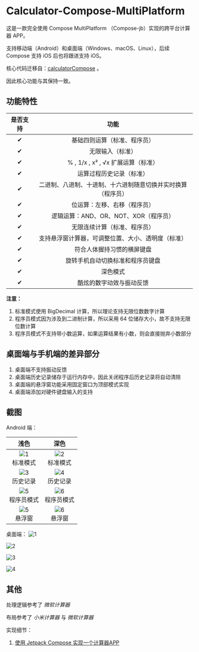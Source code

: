# Calculator-Compose-MultiPlatform

这是一款完全使用 Compose MultiPlatform （Compose-jb）实现的跨平台计算器 APP。

支持移动端（Android）和桌面端（Windows、macOS、Linux），后续 Compose 支持 iOS 后也将跟进支持 iOS。

核心代码迁移自：[calculatorCompose](https://github.com/equationl/calculatorCompose) 。

因此核心功能与其保持一致。

## 功能特性

| 是否支持 | 功能 |
| :----: | :------: |
| ✔ | 基础四则运算（标准、程序员） |
| ✔ | 无限输入（标准） |
| ✔ | % , 1/x , x² , √x 扩展运算（标准）|
| ✔ | 运算过程历史记录（标准） |
| ✔ | 二进制、八进制、十进制、十六进制随意切换并实时换算（程序员） |
| ✔ | 位运算：左移、右移（程序员） |
| ✔ | 逻辑运算：AND、OR、NOT、XOR（程序员） |
| ✔ | 无限连续计算（标准、程序员） |
| ✔ | 支持悬浮窗计算器，可调整位置、大小、透明度（标准） |
| ✔ | 符合人体握持习惯的横屏键盘 |
| ✔ | 旋转手机自动切换标准和程序员键盘 |
| ✔ | 深色模式 |
| ✔ | 酷炫的数字动效与振动反馈 |

**注意：**

1. 标准模式使用 BigDecimal 计算，所以理论支持无限位数数字计算
2. 程序员模式因为涉及到二进制计算，所以采用 64 位储存大小，故不支持无限位数计算
3. 程序员模式不支持带小数运算，如果运算结果有小数，则会直接抛弃小数部分

## 桌面端与手机端的差异部分

1. 桌面端不支持振动反馈
2. 桌面端历史记录储存于运行内存中，因此关闭程序后历史记录将自动清除
3. 桌面端的悬浮窗功能采用固定窗口为顶部模式实现
4. 桌面端添加对硬件键盘输入的支持

## 截图

Android 端：

| 浅色  | 深色 |
| :----: | :----: |
| ![1](./docs/img/screenshot1.jpg) <br /> 标准模式 | ![2](./docs/img/screenshot2.jpg) <br /> 标准模式 |
| ![3](./docs/img/screenshot3.jpg) <br /> 历史记录 | ![4](./docs/img/screenshot4.jpg) <br /> 历史记录 |
| ![5](./docs/img/screenshot5.jpg) <br /> 程序员模式 | ![6](./docs/img/screenshot6.jpg) <br /> 程序员模式 |
| ![5](./docs/img/screenshot7.jpg) <br /> 悬浮窗 | ![6](./docs/img/screenshot8.jpg) <br /> 悬浮窗 |

桌面端：
![1](./docs/img/desktop/1.png)

![2](./docs/img/desktop/2.png)

![3](./docs/img/desktop/3.png)

![4](./docs/img/desktop/4.png)



## 其他
处理逻辑参考了 *微软计算器*

布局参考了 *小米计算器* 与 *微软计算器*

实现细节：

1. [使用 Jetpack Compose 实现一个计算器APP](http://www.likehide.com/blogs/android/using_compose_made_a_calculator_app/)
